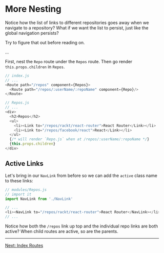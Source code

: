 # More Nesting

Notice how the list of links to different repositories goes away when we
navigate to a repository? What if we want the list to persist, just like
the global navigation persists?

Try to figure that out before reading on.

...

First, nest the `Repo` route under the `Repos` route. Then go render
`this.props.children` in `Repos`.

```js
// index.js
// ...
<Route path="/repos" component={Repos}>
  <Route path="/repos/:userName/:repoName" component={Repo}/>
</Route>
```

```js
// Repos.js
// ...
<div>
  <h2>Repos</h2>
  <ul>
    <li><Link to="/repos/rackt/react-router">React Router</Link></li>
    <li><Link to="/repos/facebook/react">React</Link></li>
  </ul>
  {/* will render `Repo.js` when at /repos/:userName/:repoName */}
  {this.props.children}
</div>
```

## Active Links

Let's bring in our `NavLink` from before so we can add the `active`
class name to these links:

```js
// modules/Repos.js
// import it
import NavLink from './NavLink'

// ...
<li><NavLink to="/repos/rackt/react-router">React Router</NavLink></li>
// ...
```

Notice how both the `/repos` link up top and the individual repo links are
both active? When child routes are active, so are the parents.

---

[Next: Index Routes](08-index-routes.md)

